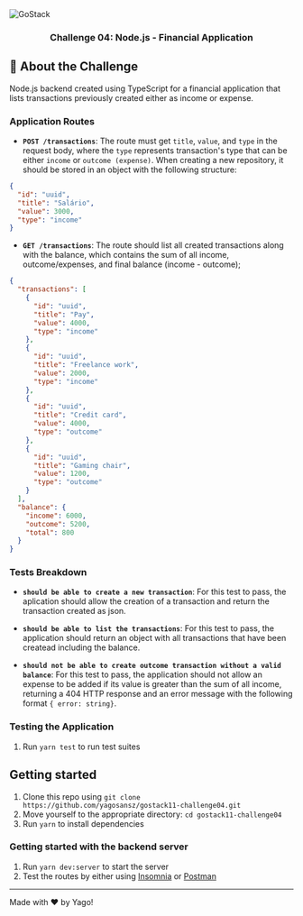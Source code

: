 <img alt="GoStack" src="https://storage.googleapis.com/golden-wind/bootcamp-gostack/header-desafios.png" />

<h3 align="center">
  Challenge 04: Node.js - Financial Application
</h3>

## :rocket: About the Challenge

Node.js backend created using TypeScript for a financial application that lists transactions previously created either as income or expense.

### Application Routes

- **`POST /transactions`**: The route must get `title`, `value`, and `type` in the request body, where the `type` represents transaction's type that can be either `income` or `outcome (expense)`. When creating a new repository, it should be stored in an object with the following structure:

```json
{
  "id": "uuid",
  "title": "Salário",
  "value": 3000,
  "type": "income"
}
```

- **`GET /transactions`**: The route should list all created transactions along with the balance, which contains the sum of all income, outcome/expenses, and final balance (income - outcome);

```json
{
  "transactions": [
    {
      "id": "uuid",
      "title": "Pay",
      "value": 4000,
      "type": "income"
    },
    {
      "id": "uuid",
      "title": "Freelance work",
      "value": 2000,
      "type": "income"
    },
    {
      "id": "uuid",
      "title": "Credit card",
      "value": 4000,
      "type": "outcome"
    },
    {
      "id": "uuid",
      "title": "Gaming chair",
      "value": 1200,
      "type": "outcome"
    }
  ],
  "balance": {
    "income": 6000,
    "outcome": 5200,
    "total": 800
  }
}
```

### Tests Breakdown

- **`should be able to create a new transaction`**: For this test to pass, the aplication should allow the creation of a transaction and return the transaction created as json.

- **`should be able to list the transactions`**: For this test to pass, the application should return an object with all transactions that have been createad including the balance.

- **`should not be able to create outcome transaction without a valid balance`**: For this test to pass, the application should not allow an expense to be added if its value is greater than the sum of all income, returning a 404 HTTP response and an error message with the following format `{ error: string}`.

### Testing the Application

1. Run `yarn test` to run test suites

## Getting started

1. Clone this repo using `git clone https://github.com/yagosansz/gostack11-challenge04.git`
2. Move yourself to the appropriate directory: `cd gostack11-challenge04`<br />
3. Run `yarn` to install dependencies<br />

### Getting started with the backend server

1. Run `yarn dev:server` to start the server
2. Test the routes by either using [Insomnia](https://insomnia.rest/) or [Postman](https://www.getpostman.com/)

  ---

Made with :heart: by Yago!
